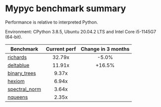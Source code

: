 # Mypyc benchmark summary

Performance is relative to interpreted Python.

Environment: CPython 3.8.5, Ubuntu 20.04.2 LTS and Intel Core i5-1145G7 (64-bit).

| Benchmark | Current perf | Change in 3 months |
| --- | :---: | :---: |
| [richards](benchmarks/richards.md) | 32.79x | -5.0% |
| [deltablue](benchmarks/deltablue.md) | 11.91x | +16.5% |
| [binary_trees](benchmarks/binary_trees.md) | 9.37x |  |
| [hexiom](benchmarks/hexiom.md) | 6.94x |  |
| [spectral_norm](benchmarks/spectral_norm.md) | 3.64x |  |
| [nqueens](benchmarks/nqueens.md) | 2.35x |  |
